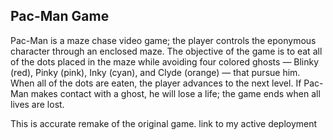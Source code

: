 ## Pac-Man Game
Pac-Man is a maze chase video game; the player controls the eponymous character through an enclosed maze. 
The objective of the game is to eat all of the dots placed in the maze while avoiding four colored ghosts — Blinky (red), Pinky (pink), Inky (cyan), 
and Clyde (orange) — that pursue him. When all of the dots are eaten, the player advances to the next level. 
If Pac-Man makes contact with a ghost, he will lose a life; the game ends when all lives are lost.

This is accurate remake of the original game. link to my active deployment 
